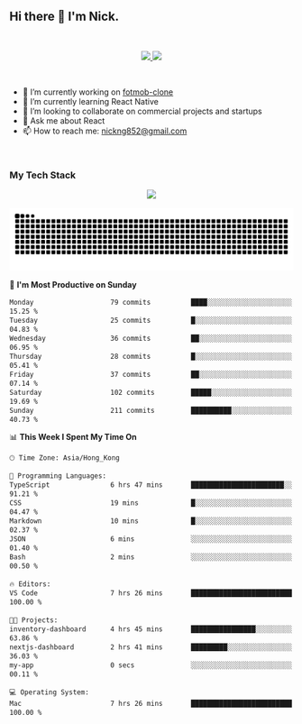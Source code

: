 ## Hi there 👋 I'm Nick.

<!--
**nickng852/nickng852** is a ✨ _special_ ✨ repository because its `README.md` (this file) appears on your GitHub profile.

Here are some ideas to get you started:

- 🔭 I’m currently working on ...
- 🌱 I’m currently learning ...
- 👯 I’m looking to collaborate on ...
- 🤔 I’m looking for help with ...
- 💬 Ask me about ...
- 📫 How to reach me: ...
- 😄 Pronouns: ...
- ⚡ Fun fact: ...
-->

<br />

<p align="center">
  <a href="https://shields.io">
    <img src="https://img.shields.io/badge/made_in-hong_kong-blue" />
  </a>

  <a href="https://github.com/antonkomarev/github-profile-views-counter">
    <img src="https://komarev.com/ghpvc/?username=nickng852&label=profile+views&color=brightgreen&abbreviated=true" />
  </a>
</p>

<br />

- 🔭 I’m currently working on [fotmob-clone](https://github.com/nickng852/fotmob-clone)
- 🌱 I’m currently learning React Native
- 👯 I’m looking to collaborate on commercial projects and startups
- 💬 Ask me about React
- 📫 How to reach me: [nickng852@gmail.com](nickng852@gmail.com)

<br />

<h3>My Tech Stack</h3>

<p align="center">
  <a href="https://skillicons.dev">
    <img src="https://skillicons.dev/icons?i=html,css,js,ts,tailwind,sass,emotion,styledcomponents,materialui,bootstrap,react,nextjs,jquery,nodejs,express,prisma,git,github,bitbucket,vite,npm,pnpm,linux,ubuntu,nginx,vercel,firebase,heroku,wordpress,figma,ps,pr" />
  </a>
</p>

<p align="center">
  <a href="https://github.com/Platane/snk">
    <img src="https://raw.githubusercontent.com/nickng852/nickng852/output/github-contribution-grid-snake-dark.svg" />
  </a>
</p>

<!--START_SECTION:waka-->
📅 **I'm Most Productive on Sunday** 

```text
Monday                   79 commits          ████░░░░░░░░░░░░░░░░░░░░░   15.25 % 
Tuesday                  25 commits          █░░░░░░░░░░░░░░░░░░░░░░░░   04.83 % 
Wednesday                36 commits          ██░░░░░░░░░░░░░░░░░░░░░░░   06.95 % 
Thursday                 28 commits          █░░░░░░░░░░░░░░░░░░░░░░░░   05.41 % 
Friday                   37 commits          ██░░░░░░░░░░░░░░░░░░░░░░░   07.14 % 
Saturday                 102 commits         █████░░░░░░░░░░░░░░░░░░░░   19.69 % 
Sunday                   211 commits         ██████████░░░░░░░░░░░░░░░   40.73 % 
```


📊 **This Week I Spent My Time On** 

```text
🕑︎ Time Zone: Asia/Hong_Kong

💬 Programming Languages: 
TypeScript               6 hrs 47 mins       ███████████████████████░░   91.21 % 
CSS                      19 mins             █░░░░░░░░░░░░░░░░░░░░░░░░   04.47 % 
Markdown                 10 mins             █░░░░░░░░░░░░░░░░░░░░░░░░   02.37 % 
JSON                     6 mins              ░░░░░░░░░░░░░░░░░░░░░░░░░   01.40 % 
Bash                     2 mins              ░░░░░░░░░░░░░░░░░░░░░░░░░   00.50 % 

🔥 Editors: 
VS Code                  7 hrs 26 mins       █████████████████████████   100.00 % 

🐱‍💻 Projects: 
inventory-dashboard      4 hrs 45 mins       ████████████████░░░░░░░░░   63.86 % 
nextjs-dashboard         2 hrs 41 mins       █████████░░░░░░░░░░░░░░░░   36.03 % 
my-app                   0 secs              ░░░░░░░░░░░░░░░░░░░░░░░░░   00.11 % 

💻 Operating System: 
Mac                      7 hrs 26 mins       █████████████████████████   100.00 % 
```


<!--END_SECTION:waka-->

